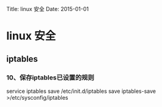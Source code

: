 Title: linux 安全
Date:  2015-01-01


linux 安全
============================

## iptables

### 10、保存iptables已设置的规则
service iptables save
/etc/init.d/iptables save
iptables-save >/etc/sysconfig/iptables
